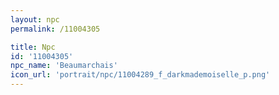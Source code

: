 ```yaml
---
layout: npc
permalink: /11004305

title: Npc
id: '11004305'
npc_name: 'Beaumarchais'
icon_url: 'portrait/npc/11004289_f_darkmademoiselle_p.png'
---
```

